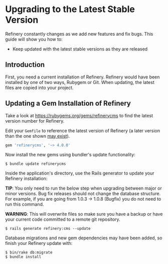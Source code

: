 # Upgrading to the Latest Stable Version

Refinery constantly changes as we add new features and fix bugs. This guide will show you how to:

* Keep updated with the latest stable versions as they are released

## Introduction

First, you need a current installation of Refinery. Refinery would have been installed by one of two ways, Rubygem or Git. When updating, the latest files are copied into your project.

## Updating a Gem Installation of Refinery

Take a look at <https://rubygems.org/gems/refinerycms> to find the latest version number for Refinery.

Edit your `Gemfile` to reference the latest version of Refinery (a later version than the one shown [may exist](https://rubygems.org/gems/refinerycms/versions)).

```ruby
gem 'refinerycms', '~> 4.0.0'
```

Now install the new gems using bundler's update functionality:

```shell
$ bundle update refinerycms
```

Inside the application's directory, use the Rails generator to update your Refinery installation:

__TIP__: You only need to run the below step when upgrading between major or minor versions. Bug fix releases should not change the database structure. For example, if you are going from 1.0.3 -> 1.0.8 (Bugfix) you do not need to run this command.

__WARNING__: This will overwrite files so make sure you have a backup or have your current code committed to a remote git repository.

```shell
$ rails generate refinery:cms --update
```

Database migrations and new gem dependencies may have been added, so finish your Refinery update with:

```shell
$ bin/rake db:migrate
$ bundle install
```
